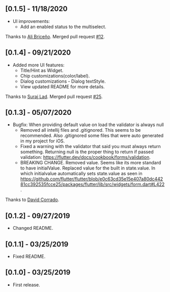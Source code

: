 
## [0.1.5] - 11/18/2020

* UI improvements:
  * Add an enabled status to the multiselect.

Thanks to [Ali Briceño](https://github.com/alienriquebm). Merged pull request [#12](https://github.com/cetorres/multiselect_formfield/pull/12).

## [0.1.4] - 09/21/2020

* Added more UI features:
  * Title/Hint as Widget.
  * Chip customizations(color/label).
  * Dialog customizations - Dialog textStyle.
  * View updated README for more details.

Thanks to [Suraj Lad](https://github.com/SurajLad). Merged pull request [#25](https://github.com/cetorres/multiselect_formfield/pull/25).
  
## [0.1.3] - 05/07/2020

* Bugfix: When providing default value on load the validator is always null
  * Removed all intellij files and .gitignored. This seems to be recommended. Also .gitignored some files that were auto generated in my project for iOS.
  * Fixed a warning with the validator that said you must always return something. Returning null is the proper thing to return if passed validation: https://flutter.dev/docs/cookbook/forms/validation.
  * BREAKING CHANGE. Removed value. Seems like its more standard to have initialValue. Replaced value for the built in state.value. In which initialvalue automatically sets state.value as seen in https://github.com/flutter/flutter/blob/e0c63cd35e15e407a80dc44281cc392535fcce25/packages/flutter/lib/src/widgets/form.dart#L422.

Thanks to [David Corrado](https://github.com/DavidCorrado).

## [0.1.2] - 09/27/2019

* Changed README.

## [0.1.1] - 03/25/2019

* Fixed README.
  
## [0.1.0] - 03/25/2019

* First release.
